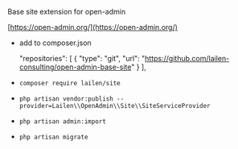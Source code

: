 Base site extension for open-admin

[https://open-admin.org/](https://open-admin.org/)



- add to composer.json

    "repositories": [
        {
            "type": "git",
            "url": "https://github.com/lailen-consulting/open-admin-base-site"
        }
    ],

- `composer require lailen/site`

- `php artisan vendor:publish --provider=Lailen\\OpenAdmin\\Site\\SiteServiceProvider`

- `php artisan admin:import`

- `php artisan migrate`
